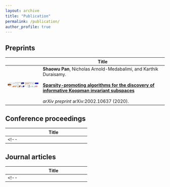 ```yaml
---
layout: archive
title: "Publication"
permalink: /publication/
author_profile: true
---
```


<!-- arXiv -->
## Preprints

|        | Title |
|   :-:    | -       |  
| <img src='/images/publication/2020_nao/framework.png' align="center" width="200" height="20"> |  __Shaowu Pan__, Nicholas Arnold-Medabalimi, and Karthik Duraisamy. <br><br> [__Sparsity-promoting algorithms for the discovery of informative Koopman invariant subspaces__](https://arxiv.org/abs/2002.10637) <br><br>  _arXiv preprint_ arXiv:2002.10637 (2020).|


## Conference proceedings

|        | Title |
|   :-:    | -       |  
<!-- | <img src='/images/publications/2014_dsmc/dsmc.png' align="center" width="200" height="10"> |  __Shaowu Pan__, Zhenxun Gao, and Chunhian Lee. <br><br> [__Numerical investigation of rarefaction effects in the vicinity of a sharp leading edge__](http://aip.scitation.org/doi/abs/10.1063/1.4902591). <br><br> _AIP Conference Proceedings_, vol. 1628, no. 1, pp. 185-191. American Institute of Physics, 2014. | -->


## Journal articles

|        | Title |
|   :-:    | -       |  
<!-- | <img src='/images/publications/2020_nnkoopman/koopman_nn_latex.png' align="center" width="200" height="10"> |  __Shaowu Pan__, and Karthik Duraisamy.  <br><br> [__Physics-Informed Probabilistic Learning of Linear Embeddings of Non-linear Dynamics With Guaranteed Stability__](https://epubs.siam.org/doi/pdf/10.1137/19M1267246).  <br><br>_SIAM Journal on Applied Dynamical Systems_ 19, no. 1 (2020): 480-509.| -->
